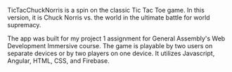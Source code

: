 TicTacChuckNorris is a spin on the classic Tic Tac Toe game.  In this version, it is Chuck Norris vs. the world in the ultimate battle for world supremacy.

The app was built for my project 1 assignment for General Assembly's Web Development Immersive course. The game is playable by two users on separate devices or by two players on one device.  It utilizes Javascript, Angular, HTML, CSS, and Firebase.